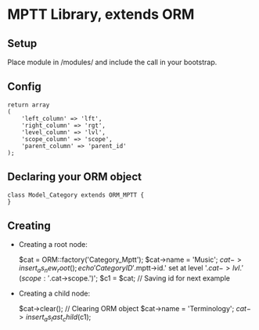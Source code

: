 # MPTT Library, extends ORM

## Setup

Place module in /modules/ and include the call in your bootstrap.

## Config

	return array
	(
		'left_column' => 'lft',
		'right_column' => 'rgt',
		'level_column' => 'lvl',
		'scope_column' => 'scope',
		'parent_column' => 'parent_id'
	);


## Declaring your ORM object

	class Model_Category extends ORM_MPTT {
	}


## Creating

* Creating a root node:

	$cat = ORM::factory('Category_Mptt');
	$cat->name = 'Music';
	$cat->insert_as_new_root();
	echo 'Category ID'.$mptt->id.' set at level '.$cat->lvl.' (scope: '.$cat->scope.')';
	$c1 = $cat; // Saving id for next example

* Creating a child node:

	$cat->clear(); // Clearing ORM object
	$cat->name = 'Terminology';
	$cat->insert_as_last_child($c1);


